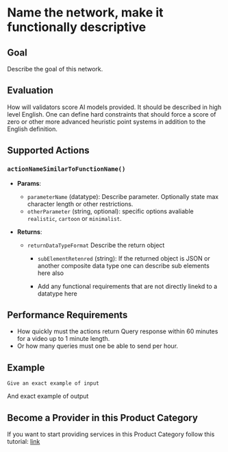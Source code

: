 # Name the network, make it functionally descriptive 

## Goal

Describe the goal of this network.  

## Evaluation

How will validators score AI models provided.  It should be described in high level English. One can define hard constraints that should force a score of zero or other more advanced heuristic point systems in addition to the English definition. 


## Supported Actions
### `actionNameSimilarToFunctionName()`
- **Params**:
  - `parameterName` (datatype): Describe parameter. Optionally state max character length or other restrictions.
  - `otherParameter` (string, optional):  specific options avaliable `realistic`, `cartoon` or `minimalist`. 

- **Returns**:
   - `returnDataTypeFormat` Describe the return object
        - `subElementRetenred` (string): If the returned object is JSON or another composite data type one can describe sub elements here also 

     - Add any functional requirements that are not directly linekd to a datatype here


## Performance Requirements
- How quickly must the actions return Query response within 60 minutes for a video up to 1 minute length.
- Or how many queries must one be able to send per hour. 

## Example 

~~~~~~~
Give an exact example of input 
~~~~~~~
And exact example of output 

## Become a Provider in this Product Category

If you want to start providing services in this Product Category follow this tutorial: [link](README_Become_a_Provider.md)